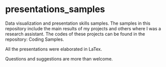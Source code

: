 # presentations_samples
Data visualization and presentation skills samples.
The samples in this repository include the main results of my projects and others where I was a research assistant.
The codes of these projects can be found in the repository: Coding Samples.

All the presentations were elaborated in LaTex.

Questions and suggestions are more than welcome.
